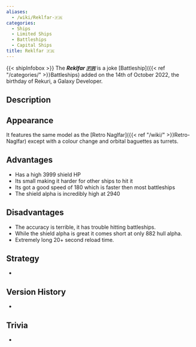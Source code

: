 ```yaml
---
aliases:
  - /wiki/Reklfar-🇫🇷
categories:
  - Ships
  - Limited Ships
  - Battleships
  - Capital Ships
title: Reklfar 🇫🇷
---
```


{{< shipInfobox >}} The **_Reklfar 🇫🇷_** is a joke [Battleship]({{< ref "/categories/" >}}Battleships) added on the 14th of October 2022, the birthday of Rekuri, a Galaxy Developer.

## Description

## Appearance

It features the same model as the [Retro Naglfar]({{< ref "/wiki/" >}}Retro-Naglfar) except with a colour change and orbital baguettes as turrets.

## Advantages

- Has a high 3999 shield HP
- Its small making it harder for other ships to hit it
- Its got a good speed of 180 which is faster then most battleships
- The shield alpha is incredibly high at 2940

## Disadvantages

- The accuracy is terrible, it has trouble hitting battleships.
- While the shield alpha is great it comes short at only 882 hull alpha.
- Extremely long 20+ second reload time.

## Strategy

-

## Version History

-

## Trivia

-
